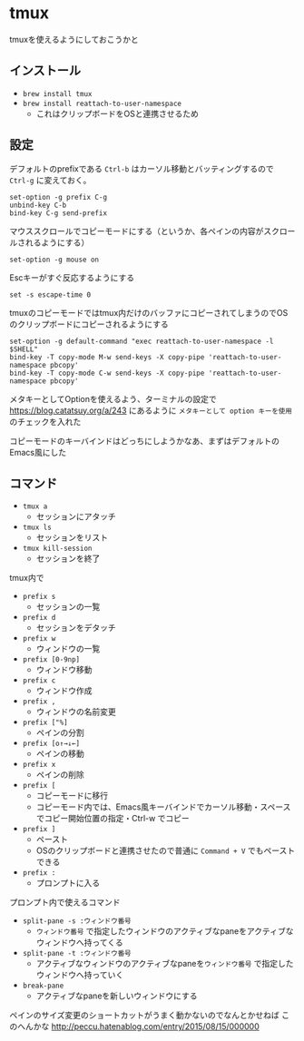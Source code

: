 # tmux

tmuxを使えるようにしておこうかと

## インストール

* `brew install tmux`
* `brew install reattach-to-user-namespace`
  * これはクリップボードをOSと連携させるため


## 設定

デフォルトのprefixである `Ctrl-b` はカーソル移動とバッティングするので `Ctrl-g` に変えておく。

```
set-option -g prefix C-g
unbind-key C-b
bind-key C-g send-prefix
```

マウススクロールでコピーモードにする（というか、各ペインの内容がスクロールされるようにする）

```
set-option -g mouse on
```

Escキーがすぐ反応するようにする

```
set -s escape-time 0
```

tmuxのコピーモードではtmux内だけのバッファにコピーされてしまうのでOSのクリップボードにコピーされるようにする

```
set-option -g default-command "exec reattach-to-user-namespace -l $SHELL"
bind-key -T copy-mode M-w send-keys -X copy-pipe 'reattach-to-user-namespace pbcopy'
bind-key -T copy-mode C-w send-keys -X copy-pipe 'reattach-to-user-namespace pbcopy'
```

メタキーとしてOptionを使えるよう、ターミナルの設定で https://blog.catatsuy.org/a/243 にあるように `メタキーとして option キーを使用` のチェックを入れた

コピーモードのキーバインドはどっちにしようかなあ、まずはデフォルトのEmacs風にした


## コマンド

* `tmux a`
  * セッションにアタッチ
* `tmux ls`
  * セッションをリスト
* `tmux kill-session`
  * セッションを終了

tmux内で

* `prefix s`
  * セッションの一覧
* `prefix d`
  * セッションをデタッチ
* `prefix w`
  * ウィンドウの一覧
* `prefix [0-9np]`
  * ウィンドウ移動
* `prefix c`
  * ウィンドウ作成
* `prefix ,`
  * ウィンドウの名前変更
* `prefix ["%]`
  * ペインの分割
* `prefix [o↑→↓←]`
  * ペインの移動
* `prefix x`
  * ペインの削除
* `prefix [`
  * コピーモードに移行
  * コピーモード内では、Emacs風キーバインドでカーソル移動・スペースでコピー開始位置の指定・Ctrl-w でコピー
* `prefix ]`
  * ペースト
  * OSのクリップボードと連携させたので普通に `Command + V` でもペーストできる
* `prefix :`
  * プロンプトに入る

プロンプト内で使えるコマンド

* `split-pane -s :ウィンドウ番号`
  * `ウィンドウ番号` で指定したウィンドウのアクティブなpaneをアクティブなウィンドウへ持ってくる
* `split-pane -t :ウィンドウ番号`
  * アクティブなウィンドウのアクティブなpaneを`ウィンドウ番号` で指定したウィンドウへ持っていく
* `break-pane`
  * アクティブなpaneを新しいウィンドウにする

ペインのサイズ変更のショートカットがうまく動かないのでなんとかせねば
このへんかな http://peccu.hatenablog.com/entry/2015/08/15/000000

